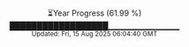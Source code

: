 <p align="center">
⏳Year Progress (61.99 %)<br>
██████████████████▁▁▁▁▁▁▁▁▁▁▁▁ <br>
<sub>Updated: Fri, 15 Aug 2025 06:04:40 GMT</sub>
</p>

